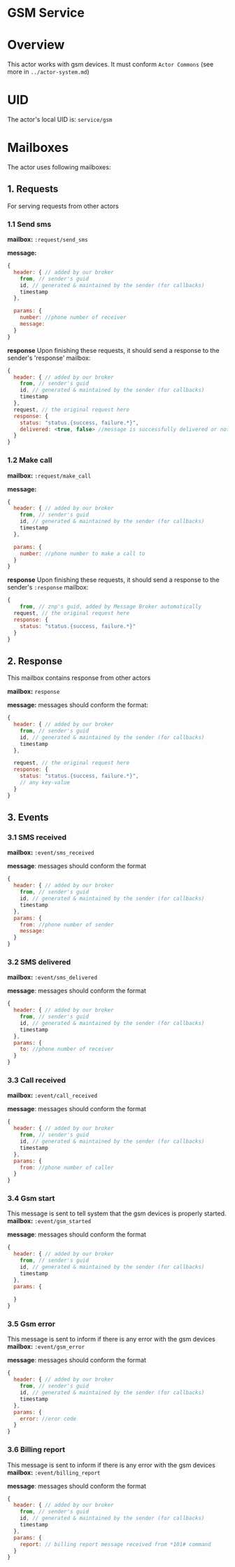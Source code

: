 GSM Service
=======================


# Overview

This actor works with gsm devices. It must conform `Actor Commons` (see more in `../actor-system.md`)

# UID
The actor's local UID is: `service/gsm`

# Mailboxes
The actor uses following mailboxes:

## 1. Requests
For serving requests from other actors
### 1.1 Send sms

**mailbox:** `:request/send_sms`

**message:**
```javascript
{
  header: { // added by our broker
    from, // sender's guid
    id, // generated & maintained by the sender (for callbacks)
    timestamp
  },

  params: {
    number: //phone number of receiver
    message:
  }
}
```

**response**
Upon finishing these requests, it should send a response to the sender's 'response' mailbox:
```js
{
  header: { // added by our broker
    from, // sender's guid
    id, // generated & maintained by the sender (for callbacks)
    timestamp
  },
  request, // the original request here
  response: {
    status: "status.{success, failure.*}",
    delivered: <true, false> //message is successfully delivered or not
  }
}
```

### 1.2 Make call

**mailbox:** `:request/make_call`

**message:**
```javascript
{
  header: { // added by our broker
    from, // sender's guid
    id, // generated & maintained by the sender (for callbacks)
    timestamp
  },

  params: { 
    number: //phone number to make a call to
  }
}
```

**response**
Upon finishing these requests, it should send a response to the sender's `:response` mailbox:
```js
{
	from, // znp's guid, added by Message Broker automatically
  request, // the original request here
  response: {
    status: "status.{success, failure.*}"  
  }
}
```

## 2. Response
This mailbox contains response from other actors

**mailbox:** `response`

**message:**  messages should conform the format:
```js
{
  header: { // added by our broker
    from, // sender's guid
    id, // generated & maintained by the sender (for callbacks)
    timestamp
  },

  request, // the original request here
  response: {
    status: "status.{success, failure.*}",  
    // any key-value
  }
}
```

## 3. Events
### 3.1 SMS received

**mailbox:** `:event/sms_received`

**message**: messages should conform the format
```js
{
  header: { // added by our broker
    from, // sender's guid
    id, // generated & maintained by the sender (for callbacks)
    timestamp
  },
  params: {
    from: //phone number of sender
    message:
  }
}
```
### 3.2 SMS delivered

**mailbox:** `:event/sms_delivered`

**message**: messages should conform the format
```js
{
  header: { // added by our broker
    from, // sender's guid
    id, // generated & maintained by the sender (for callbacks)
    timestamp
  },
  params: {
    to: //phone number of receiver
  }
}
```

### 3.3 Call received

**mailbox:** `:event/call_received`

**message**: messages should conform the format
```js
{
  header: { // added by our broker
    from, // sender's guid
    id, // generated & maintained by the sender (for callbacks)
    timestamp
  },
  params: {
    from: //phone number of caller
  }
}
```

### 3.4 Gsm start
This message is sent to tell system that the gsm devices is properly started.
**mailbox:** `:event/gsm_started`

**message**: messages should conform the format
```js
{
  header: { // added by our broker
    from, // sender's guid
    id, // generated & maintained by the sender (for callbacks)
    timestamp
  },
  params: {
    
  }
}
```
### 3.5 Gsm error
This message is sent to inform if there is any error with the gsm devices
**mailbox:** `:event/gsm_error`

**message**: messages should conform the format
```js
{
  header: { // added by our broker
    from, // sender's guid
    id, // generated & maintained by the sender (for callbacks)
    timestamp
  },
  params: {
    error: //eror code
  }
}
```

### 3.6 Billing report
This message is sent to inform if there is any error with the gsm devices
**mailbox:** `:event/billing_report`

**message**: messages should conform the format
```js
{
  header: { // added by our broker
    from, // sender's guid
    id, // generated & maintained by the sender (for callbacks)
    timestamp
  },
  params: {
    report: // billing report message received from *101# command
  }
}
```
